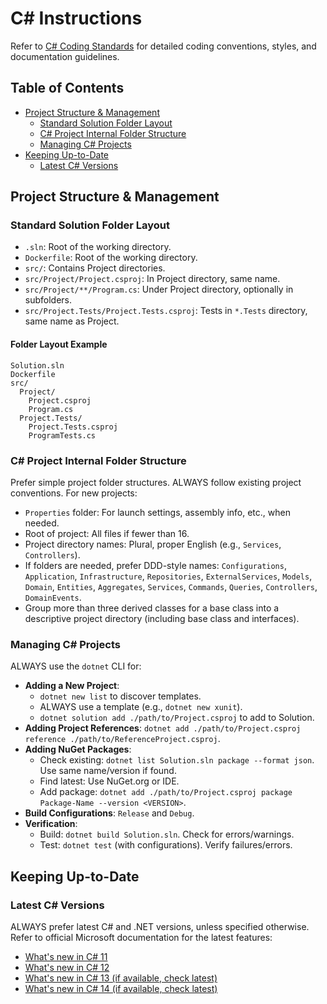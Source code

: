 # C# Instructions

Refer to [C# Coding Standards](./csharp-standards.md) for detailed coding conventions, styles, and documentation guidelines.

## Table of Contents

- [Project Structure & Management](#project-structure--management)
  - [Standard Solution Folder Layout](#standard-solution-folder-layout)
  - [C# Project Internal Folder Structure](#c-project-internal-folder-structure)
  - [Managing C# Projects](#managing-c-projects)
- [Keeping Up-to-Date](#keeping-up-to-date)
  - [Latest C# Versions](#latest-c-versions)

## Project Structure & Management

### Standard Solution Folder Layout

- `.sln`: Root of the working directory.
- `Dockerfile`: Root of the working directory.
- `src/`: Contains Project directories.
- `src/Project/Project.csproj`: In Project directory, same name.
- `src/Project/**/Program.cs`: Under Project directory, optionally in subfolders.
- `src/Project.Tests/Project.Tests.csproj`: Tests in `*.Tests` directory, same name as Project.

#### Folder Layout Example

```plaintext
Solution.sln
Dockerfile
src/
  Project/
    Project.csproj
    Program.cs
  Project.Tests/
    Project.Tests.csproj
    ProgramTests.cs
```

### C# Project Internal Folder Structure

Prefer simple project folder structures. ALWAYS follow existing project conventions. For new projects:

- `Properties` folder: For launch settings, assembly info, etc., when needed.
- Root of project: All files if fewer than 16.
- Project directory names: Plural, proper English (e.g., `Services`, `Controllers`).
- If folders are needed, prefer DDD-style names: `Configurations`, `Application`, `Infrastructure`, `Repositories`, `ExternalServices`, `Models`, `Domain`, `Entities`, `Aggregates`, `Services`, `Commands`, `Queries`, `Controllers`, `DomainEvents`.
- Group more than three derived classes for a base class into a descriptive project directory (including base class and interfaces).

### Managing C# Projects

ALWAYS use the `dotnet` CLI for:

- **Adding a New Project**:
  - `dotnet new list` to discover templates.
  - ALWAYS use a template (e.g., `dotnet new xunit`).
  - `dotnet solution add ./path/to/Project.csproj` to add to Solution.
- **Adding Project References**: `dotnet add ./path/to/Project.csproj reference ./path/to/ReferenceProject.csproj`.
- **Adding NuGet Packages**:
  - Check existing: `dotnet list Solution.sln package --format json`. Use same name/version if found.
  - Find latest: Use NuGet.org or IDE.
  - Add package: `dotnet add ./path/to/Project.csproj package Package-Name --version <VERSION>`.
- **Build Configurations**: `Release` and `Debug`.
- **Verification**:
  - Build: `dotnet build Solution.sln`. Check for errors/warnings.
  - Test: `dotnet test` (with configurations). Verify failures/errors.

## Keeping Up-to-Date

### Latest C# Versions

ALWAYS prefer latest C# and .NET versions, unless specified otherwise. Refer to official Microsoft documentation for the latest features:

- [What's new in C# 11](https://learn.microsoft.com/dotnet/csharp/whats-new/csharp-11)
- [What's new in C# 12](https://learn.microsoft.com/dotnet/csharp/whats-new/csharp-12)
- [What's new in C# 13 (if available, check latest)](https://learn.microsoft.com/dotnet/csharp/whats-new/csharp-13)
- [What's new in C# 14 (if available, check latest)](https://learn.microsoft.com/dotnet/csharp/whats-new/csharp-14)
